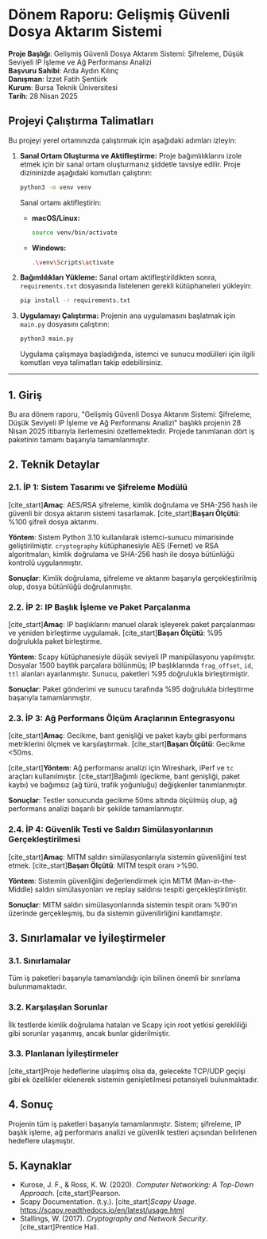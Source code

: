 # Dönem Raporu: Gelişmiş Güvenli Dosya Aktarım Sistemi

**Proje Başlığı**: Gelişmiş Güvenli Dosya Aktarım Sistemi: Şifreleme, Düşük Seviyeli IP İşleme ve Ağ Performansı Analizi  
**Başvuru Sahibi**: Arda Aydın Kılınç  
**Danışman**: İzzet Fatih Şentürk  
**Kurum**: Bursa Teknik Üniversitesi  
**Tarih**: 28 Nisan 2025  

## Projeyi Çalıştırma Talimatları

Bu projeyi yerel ortamınızda çalıştırmak için aşağıdaki adımları izleyin:

1.  **Sanal Ortam Oluşturma ve Aktifleştirme:**
    Proje bağımlılıklarını izole etmek için bir sanal ortam oluşturmanız şiddetle tavsiye edilir. Proje dizininizde aşağıdaki komutları çalıştırın:
    ```bash
    python3 -m venv venv
    ```
    Sanal ortamı aktifleştirin:
    * **macOS/Linux:**
        ```bash
        source venv/bin/activate
        ```
    * **Windows:**
        ```bash
        .\venv\Scripts\activate
        ```

2.  **Bağımlılıkları Yükleme:**
    Sanal ortam aktifleştirildikten sonra, `requirements.txt` dosyasında listelenen gerekli kütüphaneleri yükleyin:
    ```bash
    pip install -r requirements.txt
    ```

3.  **Uygulamayı Çalıştırma:**
    Projenin ana uygulamasını başlatmak için `main.py` dosyasını çalıştırın:
    ```bash
    python3 main.py
    ```
    Uygulama çalışmaya başladığında, istemci ve sunucu modülleri için ilgili komutları veya talimatları takip edebilirsiniz.

---

## 1. Giriş

Bu ara dönem raporu, "Gelişmiş Güvenli Dosya Aktarım Sistemi: Şifreleme, Düşük Seviyeli IP İşleme ve Ağ Performansı Analizi" başlıklı projenin 28 Nisan 2025 itibarıyla ilerlemesini özetlemektedir. Projede tanımlanan dört iş paketinin tamamı başarıyla tamamlanmıştır.

## 2. Teknik Detaylar

### 2.1. İP 1: Sistem Tasarımı ve Şifreleme Modülü

[cite_start]**Amaç**: AES/RSA şifreleme, kimlik doğrulama ve SHA-256 hash ile güvenli bir dosya aktarım sistemi tasarlamak. 
[cite_start]**Başarı Ölçütü**: %100 şifreli dosya aktarımı. 

**Yöntem**: Sistem Python 3.10 kullanılarak istemci-sunucu mimarisinde geliştirilmiştir. `cryptography` kütüphanesiyle AES (Fernet) ve RSA algoritmaları, kimlik doğrulama ve SHA-256 hash ile dosya bütünlüğü kontrolü uygulanmıştır.

**Sonuçlar**: Kimlik doğrulama, şifreleme ve aktarım başarıyla gerçekleştirilmiş olup, dosya bütünlüğü doğrulanmıştır.

### 2.2. İP 2: IP Başlık İşleme ve Paket Parçalanma

[cite_start]**Amaç**: IP başlıklarını manuel olarak işleyerek paket parçalanması ve yeniden birleştirme uygulamak. 
[cite_start]**Başarı Ölçütü**: %95 doğrulukla paket birleştirme. 

**Yöntem**: Scapy kütüphanesiyle düşük seviyeli IP manipülasyonu yapılmıştır. Dosyalar 1500 baytlık parçalara bölünmüş; IP başlıklarında `frag_offset`, `id`, `ttl` alanları ayarlanmıştır. Sunucu, paketleri %95 doğrulukla birleştirmiştir.

**Sonuçlar**: Paket gönderimi ve sunucu tarafında %95 doğrulukla birleştirme başarıyla tamamlanmıştır.

### 2.3. İP 3: Ağ Performans Ölçüm Araçlarının Entegrasyonu

[cite_start]**Amaç**: Gecikme, bant genişliği ve paket kaybı gibi performans metriklerini ölçmek ve karşılaştırmak. 
[cite_start]**Başarı Ölçütü**: Gecikme <50ms. 

[cite_start]**Yöntem**: Ağ performansı analizi için Wireshark, iPerf ve `tc` araçları kullanılmıştır. [cite_start]Bağımlı (gecikme, bant genişliği, paket kaybı) ve bağımsız (ağ türü, trafik yoğunluğu) değişkenler tanımlanmıştır. 

**Sonuçlar**: Testler sonucunda gecikme 50ms altında ölçülmüş olup, ağ performans analizi başarılı bir şekilde tamamlanmıştır.

### 2.4. İP 4: Güvenlik Testi ve Saldırı Simülasyonlarının Gerçekleştirilmesi

[cite_start]**Amaç**: MITM saldırı simülasyonlarıyla sistemin güvenliğini test etmek. 
[cite_start]**Başarı Ölçütü**: MITM tespit oranı >%90. 

**Yöntem**: Sistemin güvenliğini değerlendirmek için MITM (Man-in-the-Middle) saldırı simülasyonları ve replay saldırısı tespiti gerçekleştirilmiştir.

**Sonuçlar**: MITM saldırı simülasyonlarında sistemin tespit oranı %90'ın üzerinde gerçekleşmiş, bu da sistemin güvenilirliğini kanıtlamıştır.

## 3. Sınırlamalar ve İyileştirmeler

### 3.1. Sınırlamalar
Tüm iş paketleri başarıyla tamamlandığı için bilinen önemli bir sınırlama bulunmamaktadır.

### 3.2. Karşılaşılan Sorunlar
İlk testlerde kimlik doğrulama hataları ve Scapy için root yetkisi gerekliliği gibi sorunlar yaşanmış, ancak bunlar giderilmiştir.

### 3.3. Planlanan İyileştirmeler
[cite_start]Proje hedeflerine ulaşılmış olsa da, gelecekte TCP/UDP geçişi gibi ek özellikler eklenerek sistemin genişletilmesi potansiyeli bulunmaktadır. 

## 4. Sonuç

Projenin tüm iş paketleri başarıyla tamamlanmıştır. Sistem; şifreleme, IP başlık işleme, ağ performans analizi ve güvenlik testleri açısından belirlenen hedeflere ulaşmıştır.

## 5. Kaynaklar
- Kurose, J. F., & Ross, K. W. (2020). *Computer Networking: A Top-Down Approach*. [cite_start]Pearson. 
- Scapy Documentation. (t.y.). [cite_start]*Scapy Usage*. https://scapy.readthedocs.io/en/latest/usage.html 
- Stallings, W. (2017). *Cryptography and Network Security*. [cite_start]Prentice Hall.